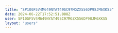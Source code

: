 ```yaml
---
title: "SP10GF5V4M649NYAT49SC97MGZX556DP98JM6XKS5"
date: 2024-06-22T17:52:51.888Z
user: SP10GF5V4M649NYAT49SC97MGZX556DP98JM6XKS5
layout: "users"
---
```

    